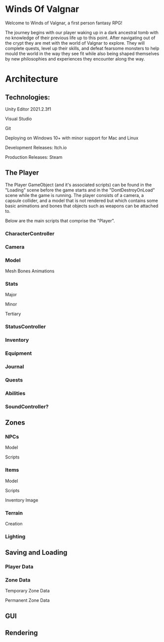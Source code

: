 # Winds Of Valgnar
Welcome to Winds of Valgnar, a first person fantasy RPG!

The journey begins with our player waking up in a dark ancestral tomb with no knowledge of their previous life up to this point. 
After navigating out of the crypt they are met with the world of Valgnar to explore. They will complete quests, level up their skills, and defeat fearsome monsters
to help mould the world in the way they see fit while also being shaped themselves by new philosophies and experiences they encounter along the way. 

	
# Architecture

## Technologies:

Unity Editor 2021.2.3f1

Visual Studio

Git

Deploying on Windows 10+ with minor support for Mac and Linux

Development Releases: Itch.io

Production Releases: Steam
		
## The Player

The Player GameObject (and it's associated scripts) can be found in the "Loading" scene before 
the game starts and in the "DontDestroyOnLoad" scene while the game is running.
The player consists of a camera, a capsule collider, and a model that is not rendered but which 
contains some basic animations and bones that objects such as weapons can be attached to.

Below are the main scripts that comprise the "Player".

### CharacterController

### Camera

### Model
Mesh
Bones
Animations

### Stats

Major

Minor

Tertiary

### StatusController

### Inventory

### Equipment

### Journal

### Quests

### Abilities

### SoundController?


		
## Zones

### NPCs
Model

Scripts

### Items

Model

Scripts

Inventory Image

### Terrain

Creation

### Lighting


## Saving and Loading

### Player Data

### Zone Data

Temporary Zone Data

Permanent Zone Data


## GUI


## Rendering
